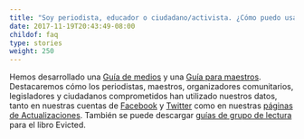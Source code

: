 ```yaml
---
title: "Soy periodista, educador o ciudadano/activista. ¿Cómo puedo usar sus herramientas para encontrar historias en los datos y educar a las personas sobre el desalojo?"
date: 2017-11-19T20:43:49-08:00
childof: faq
type: stories
weight: 250
---
```

Hemos desarrollado una <a href="/updates/media/media-guide/">Guía de medios</a> y una <a href="/updates/blog/eviction-lab-teacher-guide/">Guía para maestros</a>. Destacaremos cómo los periodistas, maestros, organizadores comunitarios, legisladores y ciudadanos comprometidos han utilizado nuestros datos, tanto en nuestras cuentas de <a href="https://www.facebook.com/evictionlab/" target="_blank">Facebook</a> y <a href="https://twitter.com/evictionlab" target="_blank">Twitter</a> como en nuestras <a href="/updates">páginas de Actualizaciones</a>. También se puede descargar <a href="http://www.evictedbook.com/reading-group-guides" target="_blank">guías de grupo de lectura</a> para el libro <span class="ital">Evicted</span>. 
